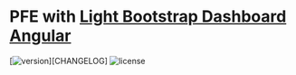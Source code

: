 # PFE with [Light Bootstrap Dashboard Angular](https://demos.creative-tim.com/light-bootstrap-dashboard-angular2/dashboard)
[![version][version-badge]][CHANGELOG] ![license][license-badge]



[version-badge]: https://img.shields.io/badge/version-1.9.0-blue.svg
[license-badge]: https://img.shields.io/badge/license-MIT-blue.svg

